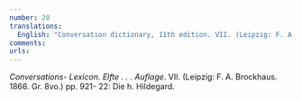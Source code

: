 ```yaml
---
number: 20
translations:
  English: "Conversation dictionary, 11th edition. VII. (Leipzig: F. A. Brockhaus. 1866. Gr. 8vo.) pp. 921- 22: St. Hildegard. [Trans. J. Bock]"
comments:
urls:
---
```


<em>Conversations- Lexicon. Elfte . . . Auflage</em>. VII. (Leipzig: F. A. Brockhaus. 1866. Gr. 8vo.) pp. 921- 22: Die h. Hildegard.
